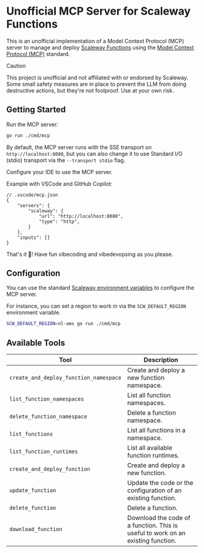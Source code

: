 # Unofficial MCP Server for Scaleway Functions

This is an unofficial implementation of a Model Context Protocol (MCP) server to manage and deploy [Scaleway Functions](https://www.scaleway.com/en/functions/) using the [Model Context Protocol (MCP)](https://modelcontextprotocol.org/) standard.

> [!CAUTION]
> This project is unofficial and not affiliated with or endorsed by Scaleway.
> Some small safety measures are in place to prevent the LLM from doing destructive actions,
> but they're not foolproof.
> Use at your own risk.

## Getting Started

Run the MCP server:

```bash
go run ./cmd/mcp
```

By default, the MCP server runs with the SSE transport on `http://localhost:8080`, but you can also change it to use Standard I/O (stdio) transport via the `--transport stdio` flag.

Configure your IDE to use the MCP server.

Example with VSCode and GitHub Copilot:

```jsonc
// .vscode/mcp.json
{
	"servers": {
		"scaleway": {
			"url": "http://localhost:8080",
			"type": "http",
		}
	},
	"inputs": []
}
```

That's it 🎉! Have fun vibecoding and vibedevopsing as you please.

## Configuration

You can use the standard [Scaleway environment variables](https://www.scaleway.com/en/docs/scaleway-cli/reference-content/environment-variables/) to configure the MCP server.

For instance, you can set a region to work in via the `SCW_DEFAULT_REGION` environment variable.

```bash
SCW_DEFAULT_REGION=nl-ams go run ./cmd/mcp
```

## Available Tools

| **Tool**                               | **Description**                                                                  |
| -------------------------------------- | -------------------------------------------------------------------------------- |
| `create_and_deploy_function_namespace` | Create and deploy a new function namespace.                                      |
| `list_function_namespaces`             | List all function namespaces.                                                    |
| `delete_function_namespace`            | Delete a function namespace.                                                     |
| `list_functions`                       | List all functions in a namespace.                                               |
| `list_function_runtimes`               | List all available function runtimes.                                            |
| `create_and_deploy_function`           | Create and deploy a new function.                                                |
| `update_function`                      | Update the code or the configuration of an existing function.                    |
| `delete_function`                      | Delete a function.                                                               |
| `download_function`                    | Download the code of a function. This is useful to work on an existing function. |
